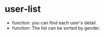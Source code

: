 # user-list
* function: you can find each user's detail.
* function: The list can be sorted by gender.
